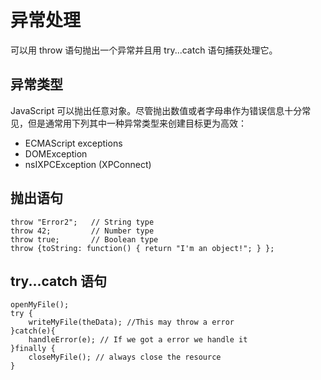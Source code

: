 # 异常处理
可以用 throw 语句抛出一个异常并且用 try...catch 语句捕获处理它。

## 异常类型
JavaScript 可以抛出任意对象。尽管抛出数值或者字母串作为错误信息十分常见，但是通常用下列其中一种异常类型来创建目标更为高效：
* ECMAScript exceptions
* DOMException
* nsIXPCException (XPConnect)

## 抛出语句
```
throw "Error2";   // String type
throw 42;         // Number type
throw true;       // Boolean type
throw {toString: function() { return "I'm an object!"; } };
```

## try...catch 语句
```
openMyFile();
try {
    writeMyFile(theData); //This may throw a error
}catch(e){
    handleError(e); // If we got a error we handle it
}finally {
    closeMyFile(); // always close the resource
}
```

